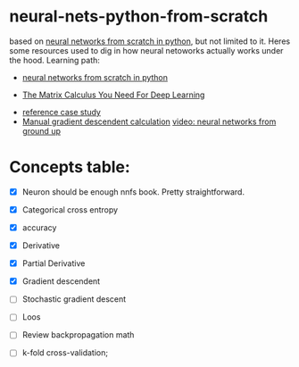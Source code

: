 # neural-nets-python-from-scratch
based on [neural networks from scratch in python](https://nnfs.io/), but not limited to it.
Heres some resources used to dig in how neural netoworks actually works under the hood.
Learning path: 
* [neural networks from scratch in python](https://nnfs.io/)
 - [The Matrix Calculus You Need For Deep Learning](https://explained.ai/matrix-calculus/index.html)

* [reference case study](https://cs231n.github.io/neural-networks-case-study/)
* [Manual gradient descendent calculation](https://towardsdatascience.com/calculating-gradient-descent-manually-6d9bee09aa0b)
[video: neural networks from ground up](https://www.youtube.com/watch?v=aircAruvnKk&list=PLZHQObOWTQDNU6R1_67000Dx_ZCJB-3pi&index=1)
# Concepts table:
- [x] Neuron
        should be enough nnfs book. Pretty straightforward.
- [x] Categorical cross entropy
- [x] accuracy
- [x] Derivative
- [x] Partial Derivative
- [x] Gradient descendent
- [ ] Stochastic gradient descent
- [ ] Loos 
- [ ] Review backpropagation math
- [ ] k-fold cross-validation;

